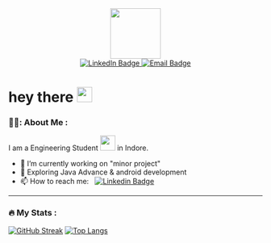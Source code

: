
<div id="header" align="center">
  <img src="https://media.giphy.com/media/M9gbBd9nbDrOTu1Mqx/giphy.gif" width="100"/>
</div>

<div id="badges"align="center">
  <a href="https://www.linkedin.com/in/sourabhpatware/">
  <img src="https://img.shields.io/badge/LinkedIn-blue?style=for-the-badge&logo=linkedin&logoColor=white" alt="LinkedIn Badge"/>
  </a>
    <a href="mailto:sourabhpatware100@gmail.com">
  <img src="https://img.shields.io/badge/Email-red?style=for-the-badge&logo=email&logoColor=white" alt="Email Badge"/>
    </a>
</div>
<!-- <img src="https://komarev.com/ghpvc/?username=100rabhg&style=flat-square&color=blue" alt=""/> -->
<h1>
  hey there
  <img src="https://media.giphy.com/media/hvRJCLFzcasrR4ia7z/giphy.gif" width="30px"/>
</h1>

### 👨‍💻: About Me :

I am a Engineering Student <img src="https://media.giphy.com/media/WUlplcMpOCEmTGBtBW/giphy.gif" width="30"> in Indore.

- 🔭 I’m currently working on "minor project"
- 🌱 Exploring Java Advance & android development
- 📫 How to reach me: &nbsp; [![Linkedin Badge](https://img.shields.io/badge/-Linkedin-blue?style=flat&logo=Linkedin&logoColor=white)](your-linkedin-url)

<!-- ### :hammer_and_wrench: Languages and Tools :

<div>
  <img src="https://github.com/devicons/devicon/blob/master/icons/java/java-original-wordmark.svg" title="Java" alt="Java" width="40" height="40"/>&nbsp;
  </div> -->
---
### :fire: My Stats :
[![GitHub Streak](http://github-readme-streak-stats.herokuapp.com?user=100rabhg&theme=github-dark)](https://git.io/streak-stats)
[![Top Langs](https://github-readme-stats.vercel.app/api/top-langs/?username=100rabhg)](https://github.com/anuraghazra/github-readme-stats)
